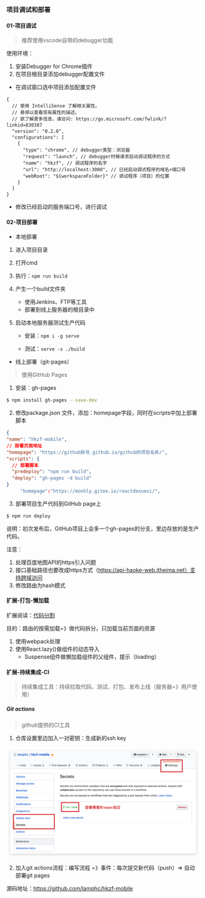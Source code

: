 ### 项目调试和部署

#### 01-项目调试 

> 推荐使用vscode自带的debugger功能

使用环境：

1. 安装Debugger for Chrome插件
2. 在项目根目录添加debugger配置文件

* 在调试窗口选中项目添加配置文件

```jso
{
  // 使用 IntelliSense 了解相关属性。 
  // 悬停以查看现有属性的描述。
  // 欲了解更多信息，请访问: https://go.microsoft.com/fwlink/?linkid=830387
  "version": "0.2.0",
  "configurations": [
    {
      "type": "chrome", // debugger类型：浏览器
      "request": "launch", // debugger时候请求启动调试程序的方式
      "name": "hkzf", // 调试程序的名字
      "url": "http://localhost:3000", // 已经启动调式程序的域名+端口号
      "webRoot": "${workspaceFolder}" // 调试程序（项目）的位置
    }
  ]
}
```

* 修改已经启动的服务端口号，进行调试

#### 02-项目部署

* 本地部署

1. 进入项目目录

2. 打开cmd

3. 执行：`npm run build`

4. 产生一个build文件夹

   * 使用Jenkins、FTP等工具
   * 部署到线上服务器的根目录中

5. 启动本地服务器测试生产代码

   * 安装：`npm i -g serve`

   * 测试：`serve -s ./build`

* 线上部署（git-pages）

> 使用GitHub Pages

1. 安装：gh-pages

```bash
$ npm install gh-pages --save-dev
```

2. 修改package.json 文件，添加：homepage字段，同时在scripts中加上部署脚本

```json
{
"name": "hkzf-mobile",
// 部署页面地址	
"homepage": "https://github账号.github.io/github的项目名称/",
"scripts": {
  // 部署脚本
  "predeploy": "npm run build",
  "deploy": "gh-pages -d build"   
} 
     "homepage":"https://monhly.gitee.io/reactdexuexi/",
```

3. 部署项目生产代码到GitHub page上

```bash
$ npm run deploy
```

说明：初次发布后，GitHub项目上会多一个gh-pages的分支，里边存放的是生产代码。	

注意：

1. 处理百度地图API的https引入问题
2. 接口基础路径也要改成https方式（https://api-haoke-web.itheima.net）支持跨域访问
3. 修改路由为hash模式

#### 扩展-打包-懒加载

扩展阅读：[代码分割](https://zh-hans.reactjs.org/docs/code-splitting.html)

目的：路由的按需加载=》做代码拆分，只加载当前页面的资源

1. 使用webpack处理
2. 使用React.lazy()做组件的动态导入
   * Suspense组件做懒加载组件的父组件，提示（loading）



#### 扩展-持续集成-CI

> 持续集成工具：持续拉取代码、测试、打包、发布上线（服务器=》用户使用）

##### Git actions

> github提供的CI工具

1. 仓库设置里边加入一对密钥：生成新的ssh key

<img src="assets/image-20200506162748057.png" alt="image-20200506162748057"  />

2. 加入git actions流程：编写流程 =》事件：每次提交新代码（push）=> 自动部署git pages

源码地址：https://github.com/lamphc/hkzf-mobile